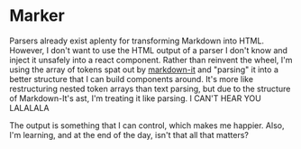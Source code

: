 # Marker

Parsers already exist aplenty for transforming Markdown into HTML. However, I don't want to use the HTML output of a parser I don't know and inject it unsafely into a react component. Rather than reinvent the wheel, I'm using the array of tokens spat out by [markdown-it](https://github.com/markdown-it/markdown-it) and "parsing" it into a better structure that I can build components around. It's more like restructuring nested token arrays than text parsing, but due to the structure of Markdown-It's ast, I'm treating it like parsing. I CAN'T HEAR YOU LALALALA

The output is something that I can control, which makes me happier. Also, I'm learning, and at the end of the day, isn't that all that matters?